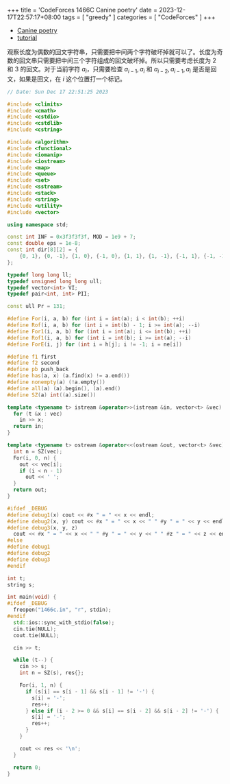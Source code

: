 +++
title = 'CodeForces 1466C Canine poetry'
date = 2023-12-17T22:57:17+08:00
tags = [ "greedy" ]
categories = [ "CodeForces" ]
+++

- [Canine poetry](https://vjudge.net/problem/CodeForces-1466c)
- [tutorial](https://codeforces.com/blog/entry/86126)

观察长度为偶数的回文字符串，只需要把中间两个字符破坏掉就可以了。长度为奇数的回文串只需要把中间三个字符组成的回文破坏掉。所以只需要考虑长度为 2 和 3 的回文。对于当前字符 $a_i$，只需要检查 $a_{i - 1}, a_i$ 和 $a_{i - 2}, a_{i - 1}, a_i$ 是否是回文，如果是回文，在 $i$ 这个位置打一个标记。

```cpp
// Date: Sun Dec 17 22:51:25 2023

#include <climits>
#include <cmath>
#include <cstdio>
#include <cstdlib>
#include <cstring>

#include <algorithm>
#include <functional>
#include <iomanip>
#include <iostream>
#include <map>
#include <queue>
#include <set>
#include <sstream>
#include <stack>
#include <string>
#include <utility>
#include <vector>

using namespace std;

const int INF = 0x3f3f3f3f, MOD = 1e9 + 7;
const double eps = 1e-8;
const int dir[8][2] = {
    {0, 1}, {0, -1}, {1, 0}, {-1, 0}, {1, 1}, {1, -1}, {-1, 1}, {-1, -1},
};

typedef long long ll;
typedef unsigned long long ull;
typedef vector<int> VI;
typedef pair<int, int> PII;

const ull Pr = 131;

#define For(i, a, b) for (int i = int(a); i < int(b); ++i)
#define Rof(i, a, b) for (int i = int(b) - 1; i >= int(a); --i)
#define For1(i, a, b) for (int i = int(a); i <= int(b); ++i)
#define Rof1(i, a, b) for (int i = int(b); i >= int(a); --i)
#define ForE(i, j) for (int i = h[j]; i != -1; i = ne[i])

#define f1 first
#define f2 second
#define pb push_back
#define has(a, x) (a.find(x) != a.end())
#define nonempty(a) (!a.empty())
#define all(a) (a).begin(), (a).end()
#define SZ(a) int((a).size())

template <typename t> istream &operator>>(istream &in, vector<t> &vec) {
  for (t &x : vec)
    in >> x;
  return in;
}

template <typename t> ostream &operator<<(ostream &out, vector<t> &vec) {
  int n = SZ(vec);
  For(i, 0, n) {
    out << vec[i];
    if (i < n - 1)
      out << ' ';
  }
  return out;
}

#ifdef _DEBUG
#define debug1(x) cout << #x " = " << x << endl;
#define debug2(x, y) cout << #x " = " << x << " " #y " = " << y << endl;
#define debug3(x, y, z)                                                        \
  cout << #x " = " << x << " " #y " = " << y << " " #z " = " << z << endl;
#else
#define debug1
#define debug2
#define debug3
#endif

int t;
string s;

int main(void) {
#ifdef _DEBUG
  freopen("1466c.in", "r", stdin);
#endif
  std::ios::sync_with_stdio(false);
  cin.tie(NULL);
  cout.tie(NULL);

  cin >> t;

  while (t--) {
    cin >> s;
    int n = SZ(s), res{};

    For(i, 1, n) {
      if (s[i] == s[i - 1] && s[i - 1] != '-') {
        s[i] = '-';
        res++;
      } else if (i - 2 >= 0 && s[i] == s[i - 2] && s[i - 2] != '-') {
        s[i] = '-';
        res++;
      }
    }

    cout << res << '\n';
  }

  return 0;
}
```
